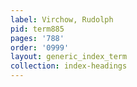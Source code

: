 ```yaml
---
label: Virchow, Rudolph
pid: term885
pages: '788'
order: '0999'
layout: generic_index_term
collection: index-headings
---
```

